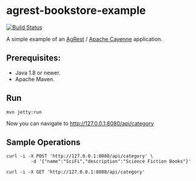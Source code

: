 # agrest-bookstore-example

[![Build Status](https://travis-ci.org/agrestio/agrest-bookstore-example.svg?branch=master)](https://travis-ci.org/agrestio/agrest-bookstore-example)

A simple example of an [AgRest](http://agrest.io) / [Apache Cayenne](http://cayenne.apache.org/) application.

## Prerequisites:

* Java 1.8 or newer.
* Apache Maven.

## Run

```
mvn jetty:run
```

Now you can navigate to http://127.0.0.1:8080/api/category 

## Sample Operations

```
curl -i -X POST 'http://127.0.0.1:8080/api/category' \
         -d '{"name":"SciFi","description":"Science Fiction Books"}'
         
curl -i -X GET 'http://127.0.0.1:8080/api/category'
```
